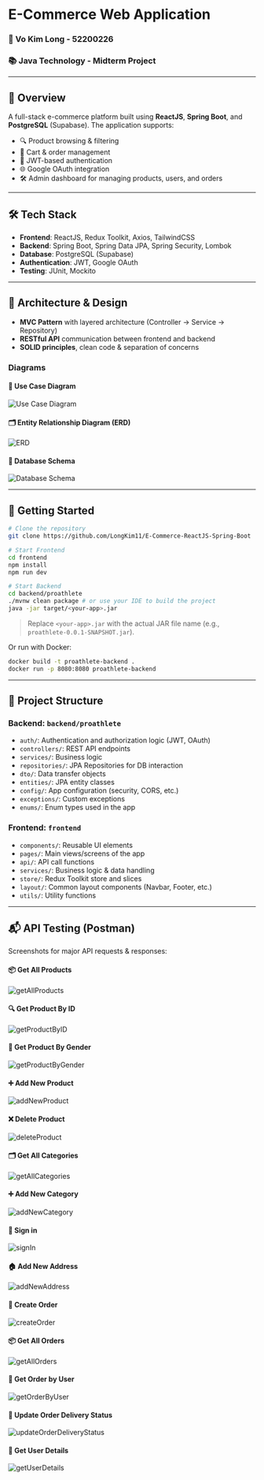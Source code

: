 # E-Commerce Web Application

### 👤 Vo Kim Long - 52200226

### 📚 Java Technology - Midterm Project

---

## 📌 Overview

A full-stack e-commerce platform built using **ReactJS**, **Spring Boot**, and **PostgreSQL** (Supabase). The application supports:

- 🔍 Product browsing & filtering
- 🛒 Cart & order management
- 🔐 JWT-based authentication
- 🌐 Google OAuth integration
- 🛠 Admin dashboard for managing products, users, and orders

---

## 🛠 Tech Stack

- **Frontend**: ReactJS, Redux Toolkit, Axios, TailwindCSS
- **Backend**: Spring Boot, Spring Data JPA, Spring Security, Lombok
- **Database**: PostgreSQL (Supabase)
- **Authentication**: JWT, Google OAuth
- **Testing**: JUnit, Mockito

---

## 📐 Architecture & Design

- **MVC Pattern** with layered architecture (Controller → Service → Repository)
- **RESTful API** communication between frontend and backend
- **SOLID principles**, clean code & separation of concerns

### Diagrams

#### 🧩 Use Case Diagram

![Use Case Diagram](snapshot/MainUseCase.jpg)

#### 🗂 Entity Relationship Diagram (ERD)

![ERD](snapshot/ERD.jpg)

#### 🧱 Database Schema

![Database Schema](snapshot/DBSchema.jpg)

---

## 🚀 Getting Started

```bash
# Clone the repository
git clone https://github.com/LongKim11/E-Commerce-ReactJS-Spring-Boot

# Start Frontend
cd frontend
npm install
npm run dev

# Start Backend
cd backend/proathlete
./mvnw clean package # or use your IDE to build the project
java -jar target/<your-app>.jar
```

> Replace `<your-app>.jar` with the actual JAR file name (e.g., `proathlete-0.0.1-SNAPSHOT.jar`).

Or run with Docker:

```bash
docker build -t proathlete-backend .
docker run -p 8080:8080 proathlete-backend
```

---

## 📂 Project Structure

### Backend: `backend/proathlete`

- `auth/`: Authentication and authorization logic (JWT, OAuth)
- `controllers/`: REST API endpoints
- `services/`: Business logic
- `repositories/`: JPA Repositories for DB interaction
- `dto/`: Data transfer objects
- `entities/`: JPA entity classes
- `config/`: App configuration (security, CORS, etc.)
- `exceptions/`: Custom exceptions
- `enums/`: Enum types used in the app

### Frontend: `frontend`

- `components/`: Reusable UI elements
- `pages/`: Main views/screens of the app
- `api/`: API call functions
- `services/`: Business logic & data handling
- `store/`: Redux Toolkit store and slices
- `layout/`: Common layout components (Navbar, Footer, etc.)
- `utils/`: Utility functions

---

## 📬 API Testing (Postman)

Screenshots for major API requests & responses:

#### 📦 Get All Products

![getAllProducts](snapshot/getAllProducts.jpg)

#### 🔍 Get Product By ID

![getProductByID](snapshot/getProductByID.jpg)

#### 👕 Get Product By Gender

![getProductByGender](snapshot/getProductByGender.jpg)

#### ➕ Add New Product

![addNewProduct](snapshot/addNewProduct.jpg)

#### ❌ Delete Product

![deleteProduct](snapshot/deleteProduct.jpg)

#### 🗂 Get All Categories

![getAllCategories](snapshot/getAllCategories.jpg)

#### ➕ Add New Category

![addNewCategory](snapshot/addNewCategory.jpg)

#### 🔑 Sign in

![signIn](snapshot/login.jpg)

#### 🏠 Add New Address

![addNewAddress](snapshot/addNewAddress.jpg)

#### 🛒 Create Order

![createOrder](snapshot/createOrder.jpg)

#### 📦 Get All Orders

![getAllOrders](snapshot/getAllOrders.jpg)

#### 👤 Get Order by User

![getOrderByUser](snapshot/getOrderByUser.jpg)

#### 🚚 Update Order Delivery Status

![updateOrderDeliveryStatus](snapshot/updateOrderDeliveryStatus.jpg)

#### 👥 Get User Details

![getUserDetails](snapshot/getUserDetails.jpg)
